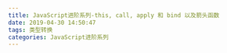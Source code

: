 ```yaml
---
title: JavaScript进阶系列-this, call, apply 和 bind 以及箭头函数
date: 2019-04-30 14:50:47
tags: 类型转换
categories: JavaScript进阶系列
---
```

